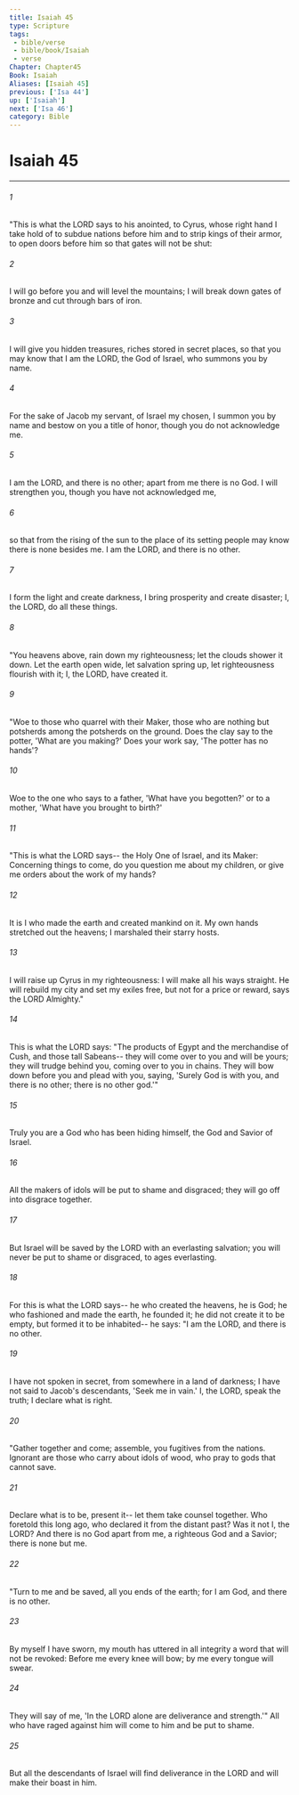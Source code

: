 ```yaml
---
title: Isaiah 45
type: Scripture
tags:
 - bible/verse
 - bible/book/Isaiah
 - verse
Chapter: Chapter45
Book: Isaiah
Aliases: [Isaiah 45]
previous: ['Isa 44']
up: ['Isaiah']
next: ['Isa 46']
category: Bible
---
```

# Isaiah 45

***


###### 1 
"This is what the LORD says to his anointed, to Cyrus, whose right hand I take hold of to subdue nations before him and to strip kings of their armor, to open doors before him so that gates will not be shut: 

###### 2 
I will go before you and will level the mountains; I will break down gates of bronze and cut through bars of iron. 

###### 3 
I will give you hidden treasures, riches stored in secret places, so that you may know that I am the LORD, the God of Israel, who summons you by name. 

###### 4 
For the sake of Jacob my servant, of Israel my chosen, I summon you by name and bestow on you a title of honor, though you do not acknowledge me. 

###### 5 
I am the LORD, and there is no other; apart from me there is no God. I will strengthen you, though you have not acknowledged me, 

###### 6 
so that from the rising of the sun to the place of its setting people may know there is none besides me. I am the LORD, and there is no other. 

###### 7 
I form the light and create darkness, I bring prosperity and create disaster; I, the LORD, do all these things. 

###### 8 
"You heavens above, rain down my righteousness; let the clouds shower it down. Let the earth open wide, let salvation spring up, let righteousness flourish with it; I, the LORD, have created it. 

###### 9 
"Woe to those who quarrel with their Maker, those who are nothing but potsherds among the potsherds on the ground. Does the clay say to the potter, 'What are you making?' Does your work say, 'The potter has no hands'? 

###### 10 
Woe to the one who says to a father, 'What have you begotten?' or to a mother, 'What have you brought to birth?' 

###### 11 
"This is what the LORD says-- the Holy One of Israel, and its Maker: Concerning things to come, do you question me about my children, or give me orders about the work of my hands? 

###### 12 
It is I who made the earth and created mankind on it. My own hands stretched out the heavens; I marshaled their starry hosts. 

###### 13 
I will raise up Cyrus in my righteousness: I will make all his ways straight. He will rebuild my city and set my exiles free, but not for a price or reward, says the LORD Almighty." 

###### 14 
This is what the LORD says: "The products of Egypt and the merchandise of Cush, and those tall Sabeans-- they will come over to you and will be yours; they will trudge behind you, coming over to you in chains. They will bow down before you and plead with you, saying, 'Surely God is with you, and there is no other; there is no other god.'" 

###### 15 
Truly you are a God who has been hiding himself, the God and Savior of Israel. 

###### 16 
All the makers of idols will be put to shame and disgraced; they will go off into disgrace together. 

###### 17 
But Israel will be saved by the LORD with an everlasting salvation; you will never be put to shame or disgraced, to ages everlasting. 

###### 18 
For this is what the LORD says-- he who created the heavens, he is God; he who fashioned and made the earth, he founded it; he did not create it to be empty, but formed it to be inhabited-- he says: "I am the LORD, and there is no other. 

###### 19 
I have not spoken in secret, from somewhere in a land of darkness; I have not said to Jacob's descendants, 'Seek me in vain.' I, the LORD, speak the truth; I declare what is right. 

###### 20 
"Gather together and come; assemble, you fugitives from the nations. Ignorant are those who carry about idols of wood, who pray to gods that cannot save. 

###### 21 
Declare what is to be, present it-- let them take counsel together. Who foretold this long ago, who declared it from the distant past? Was it not I, the LORD? And there is no God apart from me, a righteous God and a Savior; there is none but me. 

###### 22 
"Turn to me and be saved, all you ends of the earth; for I am God, and there is no other. 

###### 23 
By myself I have sworn, my mouth has uttered in all integrity a word that will not be revoked: Before me every knee will bow; by me every tongue will swear. 

###### 24 
They will say of me, 'In the LORD alone are deliverance and strength.'" All who have raged against him will come to him and be put to shame. 

###### 25 
But all the descendants of Israel will find deliverance in the LORD and will make their boast in him. 
